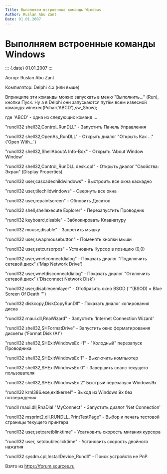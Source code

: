 ```yaml
---
Title: Выполняем встроенные команды Windows
Author: Ruslan Abu Zant
Date: 01.01.2007
---
```



Выполняем встроенные команды Windows
====================================

::: {.date}
01.01.2007
:::

Автор: Ruslan Abu Zant

Компилятор: Delphi 4.x (или выше)

Впринципе эти команды можно запускать в меню \"Выполнить\...\" (Run),
кнопки Пуск. Ну а в Delphi они запускаются путём всем извесной команды
winexec(Pchar(\'ABCD\'),sw\_Show);

где \'ABCD\' - одна из следующих команд \...

\"rundll32 shell32,Control\_RunDLL\" - Запустить Панель Управления

\"rundll32 shell32,OpenAs\_RunDLL\" - Открыть диалог \"Открыть Как
\...\" (\'Open With\...\')

\"rundll32 shell32,ShellAboutA Info-Box\" - Открыть \'About Window
Window\'

\"rundll32 shell32,Control\_RunDLL desk.cpl\" - Открыть диалог
\"Свойства: Экран\" (Display Properties)

\"rundll32 user,cascadechildwindows\" - Выстроить все окна каскадно

\"rundll32 user,tilechildwindows\" - Свернуть все окна

\"rundll32 user,repaintscreen\" - Обновить Десктоп

\"rundll32 shell,shellexecute Explorer\" - Перезапустить Проводник

\"rundll32 keyboard,disable\" - Заблокировать Клавиатуру

\"rundll32 mouse,disable\" - Запретить мышку

\"rundll32 user,swapmousebutton\" - Поменять кнопки мыши

\"rundll32 user,setcursorpos\" - Установить Курсор в позицию (0,0)

\"rundll32 user,wnetconnectdialog\" - Показать диалог \"Подключить
сетевой диск\" (\'Map Network Drive\')

\"rundll32 user,wnetdisconnectdialog\" - Показать диалог \"Отключить
сетевой диск\" (\'Disconnect Network Disk\')

\"rundll32 user,disableoemlayer\" - Отобразить окно BSOD (\'\'\'(BSOD) =
Blue Screen Of Death \'\'\')

\"rundll32 diskcopy,DiskCopyRunDll\" - Показать диалог копирования диска

\"rundll32 rnaui.dll,RnaWizard\" - Запустить \'Internet Connection
Wizard\'

\"rundll32 shell32,SHFormatDrive\" - Запустить окно форматирования
дискеты (\'Format Disk (A)\')

\"rundll32 shell32,SHExitWindowsEx -1\" - \"Холодный\" перезапуск
Проводника

\"rundll32 shell32,SHExitWindowsEx 1\" - Выключить компьютер

\"rundll32 shell32,SHExitWindowsEx 0\" - Завершить сеанс текущего
пользователя

\"rundll32 shell32,SHExitWindowsEx 2\" Быстрый перезапуск Windows9x

\"rundll32 krnl386.exe,exitkernel\" - Выход из Windows 9x без
потверждения

\"rundll rnaui.dll,RnaDial \"MyConnect\" - Запустить диалог \'Net
Connection\'

\"rundll32 msprint2.dll,RUNDLL\_PrintTestPage\" - Выбор и печать
тестовой страницы текущего принтера

\"rundll32 user,setcaretblinktime\" - Усатновить скорость мигания
курсора

\"rundll32 user, setdoubleclicktime\" - Установить скорость двойного
нажатия

\"rundll32 sysdm.cpl,InstallDevice\_Rundll\" - Поиск устройств не PnP.

Взято из <https://forum.sources.ru>
